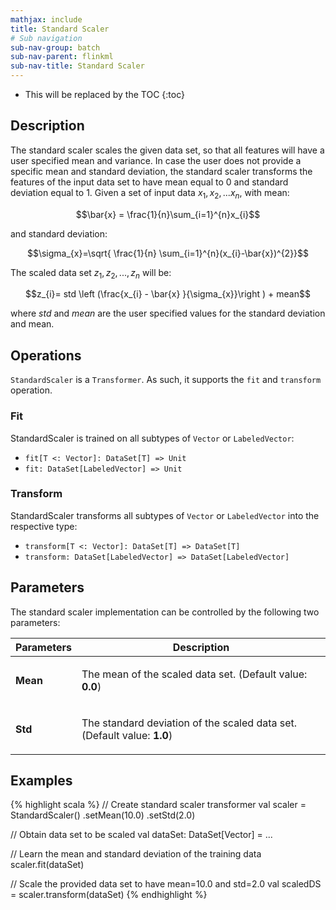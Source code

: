 ```yaml
---
mathjax: include
title: Standard Scaler
# Sub navigation
sub-nav-group: batch
sub-nav-parent: flinkml
sub-nav-title: Standard Scaler
---
```

<!--
Licensed to the Apache Software Foundation (ASF) under one
or more contributor license agreements.  See the NOTICE file
distributed with this work for additional information
regarding copyright ownership.  The ASF licenses this file
to you under the Apache License, Version 2.0 (the
"License"); you may not use this file except in compliance
with the License.  You may obtain a copy of the License at

  http://www.apache.org/licenses/LICENSE-2.0

Unless required by applicable law or agreed to in writing,
software distributed under the License is distributed on an
"AS IS" BASIS, WITHOUT WARRANTIES OR CONDITIONS OF ANY
KIND, either express or implied.  See the License for the
specific language governing permissions and limitations
under the License.
-->

* This will be replaced by the TOC
{:toc}

## Description

 The standard scaler scales the given data set, so that all features will have a user specified mean and variance. 
 In case the user does not provide a specific mean and standard deviation, the standard scaler transforms the features of the input data set to have mean equal to 0 and standard deviation equal to 1.
 Given a set of input data $x_1, x_2,... x_n$, with mean: 
 
 $$\bar{x} = \frac{1}{n}\sum_{i=1}^{n}x_{i}$$ 
 
 and standard deviation: 
 
 $$\sigma_{x}=\sqrt{ \frac{1}{n} \sum_{i=1}^{n}(x_{i}-\bar{x})^{2}}$$

The scaled data set $z_1, z_2,...,z_n$ will be:

 $$z_{i}= std \left (\frac{x_{i} - \bar{x}  }{\sigma_{x}}\right ) + mean$$

where $\textit{std}$ and $\textit{mean}$ are the user specified values for the standard deviation and mean.

## Operations

`StandardScaler` is a `Transformer`.
As such, it supports the `fit` and `transform` operation.

### Fit

StandardScaler is trained on all subtypes of `Vector` or `LabeledVector`: 

* `fit[T <: Vector]: DataSet[T] => Unit` 
* `fit: DataSet[LabeledVector] => Unit`

### Transform

StandardScaler transforms all subtypes of `Vector` or `LabeledVector` into the respective type: 

* `transform[T <: Vector]: DataSet[T] => DataSet[T]` 
* `transform: DataSet[LabeledVector] => DataSet[LabeledVector]`

## Parameters

The standard scaler implementation can be controlled by the following two parameters:

 <table class="table table-bordered">
  <thead>
    <tr>
      <th class="text-left" style="width: 20%">Parameters</th>
      <th class="text-center">Description</th>
    </tr>
  </thead>

  <tbody>
    <tr>
      <td><strong>Mean</strong></td>
      <td>
        <p>
          The mean of the scaled data set. (Default value: <strong>0.0</strong>)
        </p>
      </td>
    </tr>
    <tr>
      <td><strong>Std</strong></td>
      <td>
        <p>
          The standard deviation of the scaled data set. (Default value: <strong>1.0</strong>)
        </p>
      </td>
    </tr>
  </tbody>
</table>

## Examples

{% highlight scala %}
// Create standard scaler transformer
val scaler = StandardScaler()
.setMean(10.0)
.setStd(2.0)

// Obtain data set to be scaled
val dataSet: DataSet[Vector] = ...

// Learn the mean and standard deviation of the training data
scaler.fit(dataSet)

// Scale the provided data set to have mean=10.0 and std=2.0
val scaledDS = scaler.transform(dataSet)
{% endhighlight %}
